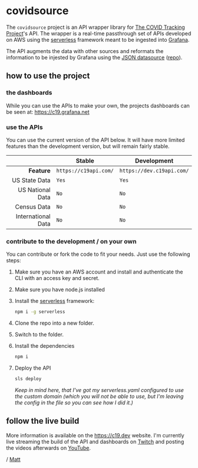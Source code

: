 # covidsource

The `covidsource` project is an API wrapper library for [The COVID Tracking Project](https://covidtracking.com/)'s API. The wrapper is a real-time passthrough set of APIs developed on AWS using the [serverless](https://serverless.com/) framework meant to be ingested into [Grafana](https://grafana.com/).

The API augments the data with other sources and reformats the information to be injested by Grafana using the [JSON datasource](https://grafana.com/plugins/simpod-json-datasource) ([repo](https://github.com/simPod/grafana-json-datasource)).

## how to use the project

### the dashboards

While you can use the APIs to make your own, the projects dashboards can be seen at: https://c19.grafana.net

### use the APIs

You can use the current version of the API below. It will have more limited features than the development version, but will remain fairly stable.

|                    | Stable                | Development               |
| -----------------: | --------------------- | ------------------------- |
|        **Feature** | `https://c19api.com/` | `https://dev.c19api.com/` |
|      US State Data | `Yes`                 | `Yes`                     |
|   US National Data | `No`                  | `No`                      |
|        Census Data | `No`                  | `No`                      |
| International Data | `No`                  | `No`                      |

### contribute to the development / on your own

You can contribute or fork the code to fit your needs. Just use the following steps:

1. Make sure you have an AWS account and install and authenticate the CLI with an access key and secret.

2. Make sure you have node.js installed

3. Install the [serverless](https://serverless.com/) framework:

   ```bash
   npm i -g serverless
   ```

4. Clone the repo into a new folder.

5. Switch to the folder.

6. Install the dependencies

   ```bash
   npm i
   ```
6. Deploy the API

   ```bash
   sls deploy
   ```
   
   *Keep in mind here, that I've got my serverless.yaml configured to use the custom domain (which you will not be able to use, but I'm leaving the config in the file so you can see how I did it.)*

## follow the live build

More information is available on the https://c19.dev website. I'm currently live streaming the build of the API and dashboards on [Twitch](https://www.twitch.tv/hrudotsh) and posting the videos afterwards on [YouTube](https://www.youtube.com/channel/UC_D6qpdhkoJJZE_CGFyVhog).

/ [Matt](https://www.linkedin.com/in/hrushka/)

